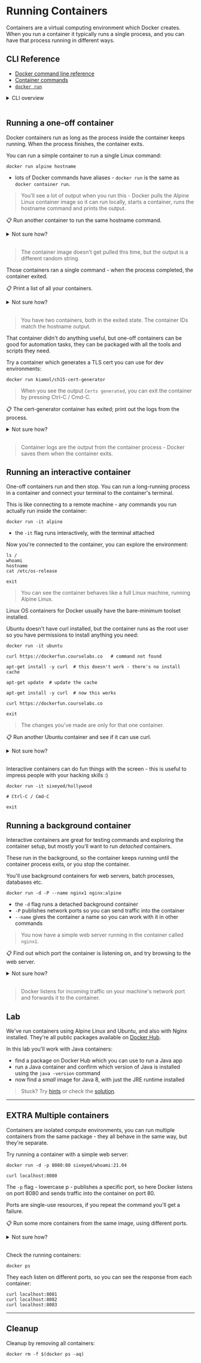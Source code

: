 # Running Containers

Containers are a virtual computing environment which Docker creates. When you run a container it typically runs a single process, and you can have that process running in different ways.

## CLI Reference

- [Docker command line reference](https://docs.docker.com/engine/reference/commandline/cli/)
- [Container commands](https://docs.docker.com/engine/reference/commandline/container/)
- [`docker run`](https://docs.docker.com/engine/reference/commandline/run/)

<details>
  <summary>CLI overview</summary>

The Docker command line sends instructions to the Docker API. 

Commands are grouped by types of object (e.g. containers and networks). You can always print help to list the available commands and the options for a specific command:

```
docker

docker container --help

docker container run --help
```
</details><br/>

## Running a one-off container

Docker containers run as long as the process inside the container keeps running. When the process finishes, the container exits.

You can run a simple container to run a single Linux command:

```
docker run alpine hostname
```

- lots of Docker commands have aliases - `docker run` is the same as `docker container run`.

> You'll see a lot of output when you run this - Docker pulls the Alpine Linux container image so it can run locally, starts a container, runs the hostname command and prints the output.

📋 Run another container to run the same hostname command.

<details>
  <summary>Not sure how?</summary>

```
docker run alpine hostname
```

</details><br/>

> The container image doesn't get pulled this time, but the output is a different random string.

Those containers ran a single command - when the process completed, the container exited.

📋 Print a list of all your containers.

<details>
  <summary>Not sure how?</summary>

```
# print running containers:
docker container ls

# or use ps; the a flag shows all statuses
docker ps -a
```

</details><br/>

> You have two containers, both in the exited state. The container IDs match the hostname output.

That container didn't do anything useful, but  one-off containers can be good for automation tasks, they can be packaged with all the tools and scripts they need.

Try a container which generates a TLS cert you can use for dev environments:

```
docker run kiamol/ch15-cert-generator
```

> When you see the output `Certs generated`, you can exit the container by pressing Ctrl-C / Cmd-C.

📋 The cert-generator container has exited; print out the logs from the process.

<details>
  <summary>Not sure how?</summary>

```
docker container ls -a  # to find the container ID

docker container logs <container-id>
```

</details><br/>


> Container logs are the output from the container process - Docker saves them when the container exits.

## Running an interactive container

One-off containers run and then stop. You can run a long-running process in a container and connect your terminal to the container's terminal.

This is like connecting to a remote machine - any commands you run actually run inside the container:

```
docker run -it alpine
```

- the `-it` flag runs interactively, with the terminal attached

Now you're connected to the container, you can explore the environment:

```
ls /
whoami
hostname
cat /etc/os-release

exit
```

> You can see the container behaves like a full Linux machine, running Alpine Linux.

Linux OS containers for Docker usually have the bare-minimum toolset installed.

Ubuntu doesn't have curl installed, but the container runs as the root user so you have permissions to install anything you need:

```
docker run -it ubuntu

curl https://dockerfun.courselabs.co   # command not found

apt-get install -y curl  # this doesn't work - there's no install cache

apt-get update  # update the cache

apt-get install -y curl  # now this works

curl https://dockerfun.courselabs.co

exit
```

> The changes you've made are only for that one container.

📋 Run another Ubuntu container and see if it can use curl.

<details>
  <summary>Not sure how?</summary>

```
# you can do this as a one-off container - it won't work:
docker run ubuntu bash -c 'curl https://dockerfun.courselabs.co'
```

</details><br/>

Interactive containers can do fun things with the screen - this is useful to impress people with your hacking skills :)

```
docker run -it sixeyed/hollywood

# Ctrl-C / Cmd-C

exit
```

## Running a background container

Interactive containers are great for testing commands and exploring the container setup, but mostly you'll want to run _detached_ containers.

These run in the background, so the container keeps running until the container process exits, or you stop the container.

You'll use background containers for web servers, batch processes, databases etc.

```
docker run -d -P --name nginx1 nginx:alpine
```

- the `-d` flag runs a detached background container
- `-P` publishes network ports so you can send traffic into the container
- `--name` gives the container a name so you can work with it in other commands

> You now have a simple web server running in the container called `nginx1`.

📋 Find out which port the container is listening on, and try browsing to the web server.

<details>
  <summary>Not sure how?</summary>

```
# print the container's port mapping
docker container port nginx1

# browse to the port with curl or your browser
curl localhost:<container-port>
```

</details><br/>

> Docker listens for incoming traffic on your machine's network port and forwards it to the container.

## Lab

We've run containers using Alpine Linux and Ubuntu, and also with Nginx installed. They're all public packages available on [Docker Hub](https://hub.docker.com).

In this lab you'll work with Java containers:

- find a package on Docker Hub which you can use to run a Java app
- run a Java container and confirm which version of Java is installed using the `java -version` command
- now find a *small* image for Java 8, with just the JRE runtime installed

> Stuck? Try [hints](hints.md) or check the [solution](solution.md).

___
## **EXTRA** Multiple containers

Containers are isolated compute environments, you can run multiple containers from the same package - they all behave in the same way, but they're separate.

Try running a container with a simple web server:

```
docker run -d -p 8080:80 sixeyed/whoami:21.04

curl localhost:8080
```

The `-p` flag - lowercase p - publishes a specific port, so here Docker listens on port 8080 and sends traffic into the container on port 80.

Ports are single-use resources, if you repeat the command you'll get a failure.

📋 Run some more containers from the same image, using different ports.

<details>
  <summary>Not sure how?</summary>

```
docker run -d -p 8081:80 sixeyed/whoami:21.04
docker run -d -p 8082:80 sixeyed/whoami:21.04
docker run -d -p 8083:80 sixeyed/whoami:21.04
```

</details><br/>

Check the running containers: 

```
docker ps
```

They each listen on different ports, so you can see the response from each container:

```
curl localhost:8081
curl localhost:8082
curl localhost:8083
```

___
## Cleanup

Cleanup by removing all containers:

```
docker rm -f $(docker ps -aq)
```